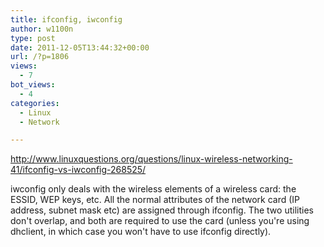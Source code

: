 ```yaml
---
title: ifconfig, iwconfig
author: w1100n
type: post
date: 2011-12-05T13:44:32+00:00
url: /?p=1806
views:
  - 7
bot_views:
  - 4
categories:
  - Linux
  - Network

---
```

<http://www.linuxquestions.org/questions/linux-wireless-networking-41/ifconfig-vs-iwconfig-268525/>

iwconfig only deals with the wireless elements of a wireless card: the ESSID, WEP keys, etc. All the normal attributes of the network card (IP address, subnet mask etc) are assigned through ifconfig. The two utilities don't overlap, and both are required to use the card (unless you're using dhclient, in which case you won't have to use ifconfig directly).